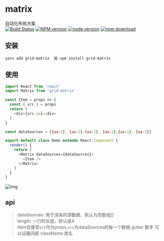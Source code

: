 # matrix
自动化布局方案  
[![Build Status](https://travis-ci.org/snakeUni/matrix.svg?branch=master)](https://travis-ci.org/snakeUni/matrix)
[![NPM version](https://img.shields.io/npm/v/matrix.svg?style=flat-square)](https://www.npmjs.com/package/matrix)
[![node version](https://img.shields.io/badge/node.js-%3E=_8.0-green.svg?style=flat-square)](http://nodejs.org/download/)
[![npm download](https://img.shields.io/npm/dm/matrix.svg?style=flat-square)](https://www.npmjs.com/package/matrix)

## 安装
```
yarn add grid-matrix  或 npm install grid-matrix
```
## 使用
```js
import React from 'react'
import Matrix from 'grid-matrix'

const Item = props => {
  const { src } = props
  return (
    <div>{src.aa}</div>
  )
}

const dataSources = [{aa:1}, {aa:2},{aa:1}, {aa:2},{aa:1}, {aa:2}]

export default class Demo extends React.Component {
  render() {
    return (
      <Matrix dataSources={dataSources}>
        <Item />
      </Matrix>
    )
  }
}
```
![img](http://thyrsi.com/t6/648/1546482132x2890211732.jpg)
## api
> dataSources: 用于渲染的源数据，默认为空数组[]  
> length: 一行的长度，默认是4  
> Item会接受`src`作为props,`src`为dataSources的每一个数据 
> gutter 数字 可以设置间距
> className  类名
